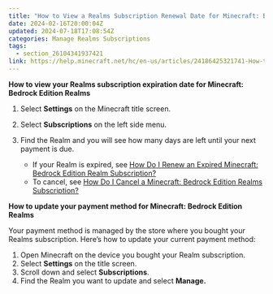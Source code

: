```yaml
---
title: "How to View a Realms Subscription Renewal Date for Minecraft: Bedrock Edition"
date: 2024-02-16T20:00:04Z
updated: 2024-07-18T17:08:54Z
categories: Manage Realms Subscriptions
tags:
  - section_26104341937421
link: https://help.minecraft.net/hc/en-us/articles/24186425321741-How-to-View-a-Realms-Subscription-Renewal-Date-for-Minecraft-Bedrock-Edition
---
```


**How to view your Realms subscription expiration date for Minecraft: Bedrock Edition Realms**

1.  Select **Settings** on the Minecraft title screen.

2.  Select **Subscriptions** on the left side menu.

3.  Find the Realm and you will see how many days are left until your next payment is due.
    - If your Realm is expired, see [How Do I Renew an Expired Minecraft: Bedrock Edition Realm Subscription?](./How-Do-I-Renew-an-Expired-Minecraft-Bedrock-Edition-Realm-Subscription.md)
    - To cancel, see [How Do I Cancel a Minecraft: Bedrock Edition Realms Subscription?](./How-Do-I-Cancel-a-Minecraft-Bedrock-Edition-Realms-Subscription.md)

**How to update your payment method for Minecraft: Bedrock Edition Realms**

Your payment method is managed by the store where you bought your Realms subscription. Here’s how to update your current payment method:

1.  Open Minecraft on the device you bought your Realm subscription.
2.  Select **Settings** on the title screen.
3.  Scroll down and select **Subscriptions**.
4.  Find the Realm you want to update and select **Manage.**
